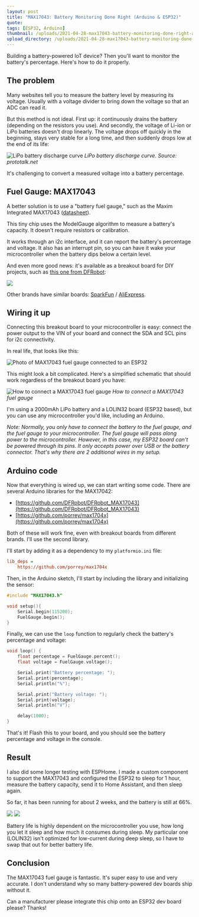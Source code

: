 ```yaml
---
layout: post
title: "MAX17043: Battery Monitoring Done Right (Arduino & ESP32)"
quote: 
tags: [ESP32, Arduino]
thumbnail: /uploads/2021-04-28-max17043-battery-monitoring-done-right-arduino-esp32/thumb_timeline.jpg
upload_directory: /uploads/2021-04-28-max17043-battery-monitoring-done-right-arduino-esp32
---
```


Building a battery-powered IoT device? Then you'll want to monitor the battery's percentage. Here's how to do it properly. 

<!--more-->

## The problem
Many websites tell you to measure the battery level by measuring its voltage. Usually with a voltage divider to bring down the voltage so that an ADC can read it.

But this method is not ideal. First up: it continuously drains the battery (depending on the resistors you use). And secondly, the voltage of Li-ion or LiPo batteries doesn't drop linearly. The voltage drops off quickly in the beginning, stays very stable for a long time, and then suddenly drops low at the end of its life:

![LiPo battery discharge curve](/uploads/2021-04-28-max17043-battery-monitoring-done-right-arduino-esp32/lipo-battery-discharge-curve.png)
*LiPo battery discharge curve. Source: prototalk.net*

It's challenging to convert a measured voltage into a battery percentage.

## Fuel Gauge: MAX17043
A better solution is to use a "battery fuel gauge," such as the Maxim Integrated MAX17043 ([datasheet](https://datasheets.maximintegrated.com/en/ds/MAX17043-MAX17044.pdf)).

This tiny chip uses the ModelGauge  algorithm to measure a battery's capacity. It doesn't require resistors or calibration.

It works through an i2c interface, and it can report the battery's percentage and voltage. It also has an interrupt pin, so you can have it wake your microcontroller when the battery dips below a certain level.

And even more good news: it's available as a breakout board for DIY projects, such as [this one from DFRobot](https://www.dfrobot.com/product-1734.html):

![](/uploads/2021-04-28-max17043-battery-monitoring-done-right-arduino-esp32/dfrobot-fuel-gauge-i2c.jpg)

Other brands have similar boards: [SparkFun](https://www.sparkfun.com/products/10617) / [AliExpress](https://nl.aliexpress.com/item/32957581985.html?aff_fcid=a0dac13cff7a4dd7bd69d68a2f024e94-1619614836946-06381-_9JtL7f&aff_fsk=_9JtL7f&aff_platform=shareComponent-detail&sk=_9JtL7f&aff_trace_key=a0dac13cff7a4dd7bd69d68a2f024e94-1619614836946-06381-_9JtL7f&terminal_id=fe1018dc98524cbdb0101fd570f2ec9d&tmLog=new_Detail).

## Wiring it up
Connecting this breakout board to your microcontroller is easy: connect the power output to the VIN of your board and connect the SDA and SCL pins for i2c connectivity.

In real life, that looks like this:

![Photo of MAX17043 fuel gauge connected to an ESP32](/uploads/2021-04-28-max17043-battery-monitoring-done-right-arduino-esp32/fuel-gauge-esp32.jpg)

This might look a bit complicated. Here's a simplified schematic that should work regardless of the breakout board you have:

![How to connect a MAX17043 fuel gauge](/uploads/2021-04-28-max17043-battery-monitoring-done-right-arduino-esp32/max17043-connection-diagram.svg)
*How to connect a MAX17043 fuel gauge*

I'm using a 2000mAh LiPo battery and a LOLIN32 board (ESP32 based), but you can use any microcontroller you'd like, including an Arduino.

__Note_: Normally, you only have to connect the battery to the fuel gauge, and the fuel gauge to your microcontroller. The fuel gauge will pass along power to the microcontroller. However, in this case, my ESP32 board can't be powered through its pins. It only accepts power over USB or the battery connector. That's why there are 2 additional wires in my setup._

## Arduino code
Now that everything is wired up, we can start writing some code. There are several Arduino libraries for the MAX17042:

* [https://github.com/DFRobot/DFRobot_MAX17043](https://github.com/DFRobot/DFRobot_MAX17043)
* [https://github.com/porrey/max1704x](https://github.com/porrey/max1704x)

Both of these will work fine, even with breakout boards from different brands. I'll use the second library.

I'll start by adding it as a dependency to my `platformio.ini` file:

```ini
lib_deps = 
    https://github.com/porrey/max1704x
```

Then, in the Arduino sketch, I'll start by including the library and initializing the sensor:
```cpp
#include "MAX17043.h"

void setup(){
    Serial.begin(115200);
    FuelGauge.begin();
}
```

Finally, we can use the `loop` function to regularly check the battery's percentage and voltage:
```cpp
void loop() {
    float percentage = FuelGauge.percent();
    float voltage = FuelGauge.voltage();

    Serial.print("Battery percentage: ");
    Serial.print(percentage);
    Serial.println("%");

    Serial.print("Battery voltage: ");
    Serial.print(voltage);
    Serial.println("V");

    delay(1000);
}
```

That's it! Flash this to your board, and you should see the battery percentage and voltage in the console.

## Result
I also did some longer testing with ESPHome. I made a custom component to support the MAX17043 and configured the ESP32 to sleep for 1 hour, measure the battery capacity, send it to Home Assistant, and then sleep again.

So far, it has been running for about 2 weeks, and the battery is still at 66%.

![](/uploads/2021-04-28-max17043-battery-monitoring-done-right-arduino-esp32/home-assistant-battery-gauge-percentage.png)
![](/uploads/2021-04-28-max17043-battery-monitoring-done-right-arduino-esp32/home-assistant-battery-gauge-voltage.png)

Battery life is highly dependent on the microcontroller you use, how long you let it sleep and how much it consumes during sleep. My particular one (LOLIN32) isn't optimized for low-current during deep sleep, so I have to swap that out for better battery life.

## Conclusion
The MAX17043 fuel gauge is fantastic. It's super easy to use and very accurate. I don't understand why so many battery-powered dev boards ship without it.

Can a manufacturer please integrate this chip onto an ESP32 dev board please? Thanks!